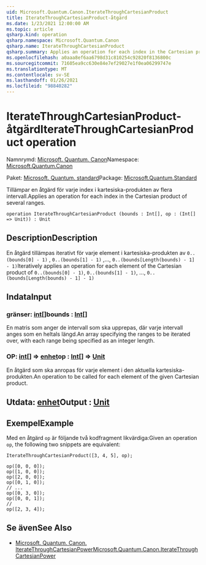```yaml
---
uid: Microsoft.Quantum.Canon.IterateThroughCartesianProduct
title: IterateThroughCartesianProduct-åtgärd
ms.date: 1/23/2021 12:00:00 AM
ms.topic: article
qsharp.kind: operation
qsharp.namespace: Microsoft.Quantum.Canon
qsharp.name: IterateThroughCartesianProduct
qsharp.summary: Applies an operation for each index in the Cartesian product of several ranges.
ms.openlocfilehash: a0aaa8ef6aa6798d31c810254c92820f8136800c
ms.sourcegitcommit: 71605ea9cc630e84e7ef29027e1f0ea06299747e
ms.translationtype: MT
ms.contentlocale: sv-SE
ms.lasthandoff: 01/26/2021
ms.locfileid: "98840282"
---
```

# <a name="iteratethroughcartesianproduct-operation"></a><span data-ttu-id="5249c-102">IterateThroughCartesianProduct-åtgärd</span><span class="sxs-lookup"><span data-stu-id="5249c-102">IterateThroughCartesianProduct operation</span></span>

<span data-ttu-id="5249c-103">Namnrymd: [Microsoft. Quantum. Canon](xref:Microsoft.Quantum.Canon)</span><span class="sxs-lookup"><span data-stu-id="5249c-103">Namespace: [Microsoft.Quantum.Canon](xref:Microsoft.Quantum.Canon)</span></span>

<span data-ttu-id="5249c-104">Paket: [Microsoft. Quantum. standard](https://nuget.org/packages/Microsoft.Quantum.Standard)</span><span class="sxs-lookup"><span data-stu-id="5249c-104">Package: [Microsoft.Quantum.Standard](https://nuget.org/packages/Microsoft.Quantum.Standard)</span></span>


<span data-ttu-id="5249c-105">Tillämpar en åtgärd för varje index i kartesiska-produkten av flera intervall.</span><span class="sxs-lookup"><span data-stu-id="5249c-105">Applies an operation for each index in the Cartesian product of several ranges.</span></span>

```qsharp
operation IterateThroughCartesianProduct (bounds : Int[], op : (Int[] => Unit)) : Unit
```


## <a name="description"></a><span data-ttu-id="5249c-106">Description</span><span class="sxs-lookup"><span data-stu-id="5249c-106">Description</span></span>

<span data-ttu-id="5249c-107">En åtgärd tillämpas iterativt för varje element i kartesiska-produkten av `0..(bounds[0] - 1)` , `0..(bounds[1] - 1)` ,..., `0..(bounds[Length(bounds) - 1] - 1)`</span><span class="sxs-lookup"><span data-stu-id="5249c-107">Iteratively applies an operation for each element of the Cartesian product of `0..(bounds[0] - 1)`, `0..(bounds[1] - 1)`, ..., `0..(bounds[Length(bounds) - 1] - 1)`</span></span>

## <a name="input"></a><span data-ttu-id="5249c-108">Indata</span><span class="sxs-lookup"><span data-stu-id="5249c-108">Input</span></span>

### <a name="bounds--int"></a><span data-ttu-id="5249c-109">gränser: [int](xref:microsoft.quantum.lang-ref.int)[]</span><span class="sxs-lookup"><span data-stu-id="5249c-109">bounds : [Int](xref:microsoft.quantum.lang-ref.int)[]</span></span>

<span data-ttu-id="5249c-110">En matris som anger de intervall som ska upprepas, där varje intervall anges som en heltals längd.</span><span class="sxs-lookup"><span data-stu-id="5249c-110">An array specifying the ranges to be iterated over, with each range being specified as an integer length.</span></span>


### <a name="op--int--unit"></a><span data-ttu-id="5249c-111">OP: [int](xref:microsoft.quantum.lang-ref.int)[] => [enhet](xref:microsoft.quantum.lang-ref.unit)</span><span class="sxs-lookup"><span data-stu-id="5249c-111">op : [Int](xref:microsoft.quantum.lang-ref.int)[] => [Unit](xref:microsoft.quantum.lang-ref.unit)</span></span> 

<span data-ttu-id="5249c-112">En åtgärd som ska anropas för varje element i den aktuella kartesiska-produkten.</span><span class="sxs-lookup"><span data-stu-id="5249c-112">An operation to be called for each element of the given Cartesian product.</span></span>



## <a name="output--unit"></a><span data-ttu-id="5249c-113">Utdata: [enhet](xref:microsoft.quantum.lang-ref.unit)</span><span class="sxs-lookup"><span data-stu-id="5249c-113">Output : [Unit](xref:microsoft.quantum.lang-ref.unit)</span></span>



## <a name="example"></a><span data-ttu-id="5249c-114">Exempel</span><span class="sxs-lookup"><span data-stu-id="5249c-114">Example</span></span>

<span data-ttu-id="5249c-115">Med en åtgärd `op` är följande två kodfragment likvärdiga:</span><span class="sxs-lookup"><span data-stu-id="5249c-115">Given an operation `op`, the following two snippets are equivalent:</span></span>

```qsharp
IterateThroughCartesianProduct([3, 4, 5], op);
```

```qsharp
op([0, 0, 0]);
op([1, 0, 0]);
op([2, 0, 0]);
op([0, 1, 0]);
// ...
op([0, 3, 0]);
op([0, 0, 1]);
//
op([2, 3, 4]);
```

## <a name="see-also"></a><span data-ttu-id="5249c-116">Se även</span><span class="sxs-lookup"><span data-stu-id="5249c-116">See Also</span></span>

- [<span data-ttu-id="5249c-117">Microsoft. Quantum. Canon. IterateThroughCartesianPower</span><span class="sxs-lookup"><span data-stu-id="5249c-117">Microsoft.Quantum.Canon.IterateThroughCartesianPower</span></span>](xref:Microsoft.Quantum.Canon.IterateThroughCartesianPower)